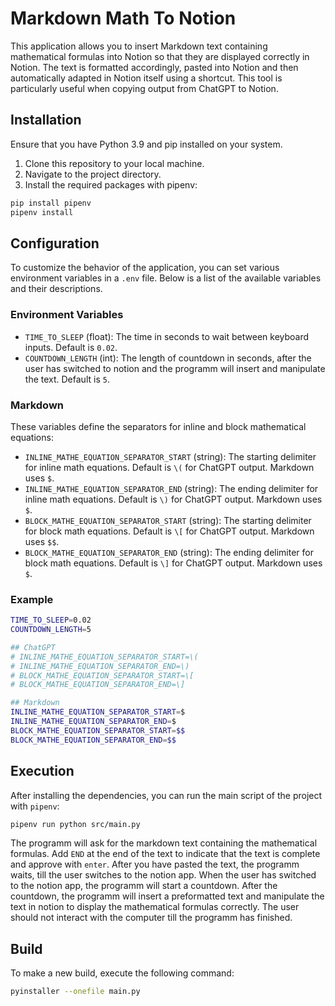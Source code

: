 # Markdown Math To Notion

This application allows you to insert Markdown text containing mathematical formulas into Notion so that they are displayed correctly in Notion.
The text is formatted accordingly, pasted into Notion and then automatically adapted in Notion itself using a shortcut. 
This tool is particularly useful when copying output from ChatGPT to Notion.

## Installation

Ensure that you have Python 3.9 and pip installed on your system.

1. Clone this repository to your local machine.
2. Navigate to the project directory.
3. Install the required packages with pipenv:

```bash
pip install pipenv
pipenv install
```

## Configuration

To customize the behavior of the application, you can set various environment variables in a `.env` file. Below is a list of the available variables and their descriptions.

### Environment Variables

- `TIME_TO_SLEEP` (float): The time in seconds to wait between keyboard inputs. Default is `0.02`.
- `COUNTDOWN_LENGTH` (int): The length of countdown in seconds, after the user has switched to notion and the programm will insert and manipulate the text. Default is `5`.

### Markdown 

These variables define the separators for inline and block mathematical equations:

- `INLINE_MATHE_EQUATION_SEPARATOR_START` (string): The starting delimiter for inline math equations. Default is `\(` for ChatGPT output. Markdown uses `$`.
- `INLINE_MATHE_EQUATION_SEPARATOR_END` (string): The ending delimiter for inline math equations. Default is `\)` for ChatGPT output. Markdown uses `$`.
- `BLOCK_MATHE_EQUATION_SEPARATOR_START` (string): The starting delimiter for block math equations. Default is `\[` for ChatGPT output. Markdown uses `$$`.
- `BLOCK_MATHE_EQUATION_SEPARATOR_END` (string): The ending delimiter for block math equations. Default is `\]` for ChatGPT output. Markdown uses `$`.

### Example

```bash
TIME_TO_SLEEP=0.02
COUNTDOWN_LENGTH=5

## ChatGPT
# INLINE_MATHE_EQUATION_SEPARATOR_START=\(
# INLINE_MATHE_EQUATION_SEPARATOR_END=\)
# BLOCK_MATHE_EQUATION_SEPARATOR_START=\[
# BLOCK_MATHE_EQUATION_SEPARATOR_END=\]

## Markdown
INLINE_MATHE_EQUATION_SEPARATOR_START=$
INLINE_MATHE_EQUATION_SEPARATOR_END=$
BLOCK_MATHE_EQUATION_SEPARATOR_START=$$
BLOCK_MATHE_EQUATION_SEPARATOR_END=$$
```

## Execution

After installing the dependencies, you can run the main script of the project with `pipenv`:

```bash
pipenv run python src/main.py
```

The programm will ask for the markdown text containing the mathematical formulas. 
Add `END` at the end of the text to indicate that the text is complete and approve with `enter`.
After you have pasted the text, the programm waits, till the user switches to the notion app.
When the user has switched to the notion app, the programm will start a countdown.
After the countdown, the programm will insert a preformatted text and manipulate the text in notion to display the mathematical formulas correctly.
The user should not interact with the computer till the programm has finished.

## Build

To make a new build, execute the following command:

```bash
pyinstaller --onefile main.py
```